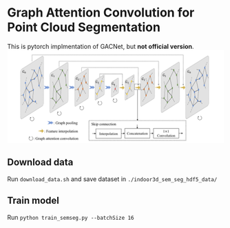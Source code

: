 # Graph Attention Convolution for Point Cloud Segmentation

This is pytorch implmentation of GACNet, but **not official version**.
![](pic.png)

## Download data
Run `download_data.sh` and save dataset in `./indoor3d_sem_seg_hdf5_data/`

## Train model
Run `python train_semseg.py --batchSize 16`
